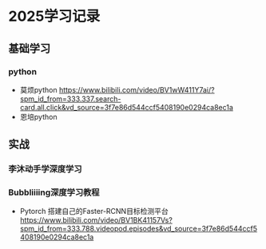 # 2025学习记录



## 基础学习

### python

* 莫烦python
    https://www.bilibili.com/video/BV1wW411Y7ai/?spm_id_from=333.337.search-card.all.click&vd_source=3f7e86d544ccf5408190e0294ca8ec1a
* 恩培python



## 实战

### 李沐动手学深度学习



### Bubbliiiing深度学习教程

* Pytorch 搭建自己的Faster-RCNN目标检测平台
    https://www.bilibili.com/video/BV1BK41157Vs?spm_id_from=333.788.videopod.episodes&vd_source=3f7e86d544ccf5408190e0294ca8ec1a

